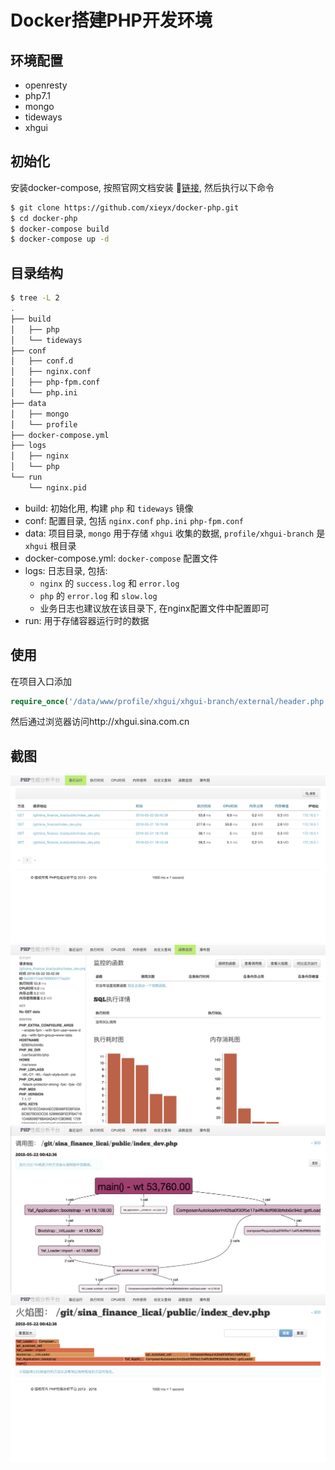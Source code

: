 # Docker搭建PHP开发环境

## 环境配置
* openresty
* php7.1
* mongo
* tideways
* xhgui

## 初始化
安装docker-compose, 按照官网文档安装 :link:[链接](https://docs.docker.com/compose/install/), 然后执行以下命令
```sh
$ git clone https://github.com/xieyx/docker-php.git
$ cd docker-php
$ docker-compose build
$ docker-compose up -d
```

## 目录结构
```sh
$ tree -L 2
.
├── build
│   ├── php
│   └── tideways
├── conf
│   ├── conf.d
│   ├── nginx.conf
│   ├── php-fpm.conf
│   └── php.ini
├── data
│   ├── mongo
│   └── profile
├── docker-compose.yml
├── logs
│   ├── nginx
│   └── php
└── run
    └── nginx.pid
```
- build: 初始化用, 构建 `php` 和 `tideways` 镜像
- conf: 配置目录, 包括 `nginx.conf` `php.ini` `php-fpm.conf`
- data: 项目目录, `mongo` 用于存储 `xhgui` 收集的数据, `profile/xhgui-branch` 是 `xhgui` 根目录
- docker-compose.yml: `docker-compose` 配置文件
- logs: 日志目录, 包括:
  - `nginx` 的 `success.log` 和 `error.log`
  - `php` 的 `error.log` 和 `slow.log`
  - 业务日志也建议放在该目录下, 在nginx配置文件中配置即可
- run: 用于存储容器运行时的数据


## 使用
在项目入口添加
```php
require_once('/data/www/profile/xhgui/xhgui-branch/external/header.php');
```
然后通过浏览器访问http://xhgui.sina.com.cn

## 截图
![image](https://github.com/xieyx/docker-php/raw/master/images/1.png)
![image](https://github.com/xieyx/docker-php/raw/master/images/2.png)
![image](https://github.com/xieyx/docker-php/raw/master/images/3.png)
![image](https://github.com/xieyx/docker-php/raw/master/images/4.png)
